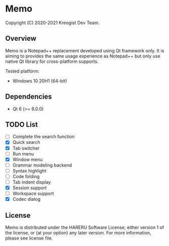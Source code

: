 # Memo

Copyright (C) 2020-2021 Kreogist Dev Team.

## Overview

Memo is a Notepad++ replacement developed using Qt framework only. It is aiming to provides the same usage experience as Notepad++ but only use native Qt library for cross-platform supports.

Tested platform:

- Windows 10 20H1 (64-bit)

## Dependencies

- Qt 6 (>= 6.0.0)

## TODO List

- [ ] Complete the search function
- [x] Quick search
- [x] Tab switcher
- [ ] Run menu
- [x] Window menu
- [ ] Grammar modeling backend
- [ ] Syntax highlight
- [ ] Code folding
- [ ] Tab indent display
- [x] Session support
- [ ] Workspace support
- [x] Codec dialog

## License

Memo is distributed under the HARERU Software License; either version 1 of the license, or (at your option) any later version. For more information, please see license file.